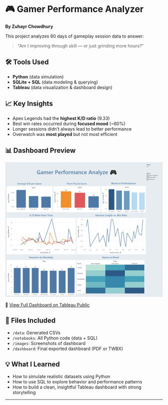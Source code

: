 # 🎮 Gamer Performance Analyzer
**By Zuhayr Chowdhury**

This project analyzes 60 days of gameplay session data to answer:  
> "Am I improving through skill — or just grinding more hours?"

## 🛠️ Tools Used
- **Python** (data simulation)
- **SQLite + SQL** (data modeling & querying)
- **Tableau** (data visualization & dashboard design)

## 📈 Key Insights
- Apex Legends had the **highest K/D ratio** (9.33)
- Best win rates occurred during **focused mood** (~60%)
- Longer sessions didn’t always lead to better performance
- Overwatch was **most played** but not most efficient

## 📊 Dashboard Preview
![Dashboard](images/dashboard_preview.png)

📌 [View Full Dashboard on Tableau Public](https://your-tableau-link.com)

## 📁 Files Included
- `/data`: Generated CSVs
- `/notebooks`: All Python code (data + SQL)
- `/images`: Screenshots of dashboard
- `/dashboard`: Final exported dashboard (PDF or TWBX)

## 💡 What I Learned
- How to simulate realistic datasets using Python
- How to use SQL to explore behavior and performance patterns
- How to build a clean, insightful Tableau dashboard with strong storytelling

---
